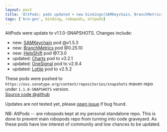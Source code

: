 ```yaml
---
layout: post
title: 'AltPods: pods updated + new bindings(SAMKeychain, BranchMetrics, HelpShift)'
tags: ['bro-gen', binding, robopods, altpods]
---
```

AltPods were update to v1.1.0-SNAPSHOTS. Changes include:

- new: [SAMKeychain](https://github.com/soffes/SAMKeychain) pod @v1.5.3 
- new: [BranchMetrics](https://github.com/BranchMetrics/ios-branch-deep-linking) pod @0.25.10
- new: [HelpShift](https://developers.helpshift.com) pod @7.3.0
- updated: [Charts]() pod to v3.2.1
- updated: [OneSignal]() pod to v2.9.4
- updated: [Lottie]() pod to v2.5.2

These pods were pushed to `https://oss.sonatype.org/content/repositories/snapshots` maven repo under `1.1.0-SNAPSHOTS` version.  
[Source code @github](https://github.com/dkimitsa/robovm-robopods)  

Updates are not tested yet, please [open issue](https://github.com/dkimitsa/robovm-robopods/issues/new) if bug found.

NB: AltPods -- are robopods kept at my personal standalone repo. This is done to prevent main robopods repo from turning into code graveyard. As these pods have low interest of community and low chances to be updated.
